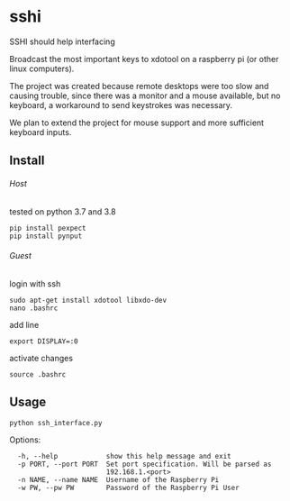 # sshi
SSHI should help interfacing

Broadcast the most important keys to xdotool on a raspberry pi (or other linux computers).

The project was created because remote desktops were too slow and causing trouble, since there was a monitor and a mouse available, but no keyboard, a workaround to send keystrokes was necessary.

We plan to extend the project for mouse support and more sufficient keyboard inputs.

## Install

###### Host
tested on python 3.7 and 3.8

```
pip install pexpect
pip install pynput
```

###### Guest
login with ssh

```
sudo apt-get install xdotool libxdo-dev
nano .bashrc
```
add line
```
export DISPLAY=:0
```
activate changes
```
source .bashrc
```

## Usage
```
python ssh_interface.py
```
Options:
```
  -h, --help            show this help message and exit
  -p PORT, --port PORT  Set port specification. Will be parsed as
                        192.168.1.<port>
  -n NAME, --name NAME  Username of the Raspberry Pi
  -w PW, --pw PW        Password of the Raspberry Pi User
```

